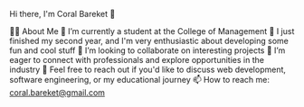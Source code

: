 Hi there, I'm Coral Bareket 👋

👨‍💻 About Me
🔭 I’m currently a student at the College of Management
🌱 I just finished my second year, and I'm very enthusiastic about developing some fun and cool stuff
👯 I’m looking to collaborate on interesting projects
🤔 I’m eager to connect with professionals and explore opportunities in the industry
💬 Feel free to reach out if you'd like to discuss web development, software engineering, or my educational journey
📫 How to reach me: coral.bareket@gmail.com

<!---
CoralBareket/CoralBareket is a ✨ special ✨ repository because its `README.md` (this file) appears on your GitHub profile.
You can click the Preview link to take a look at your changes.
--->
